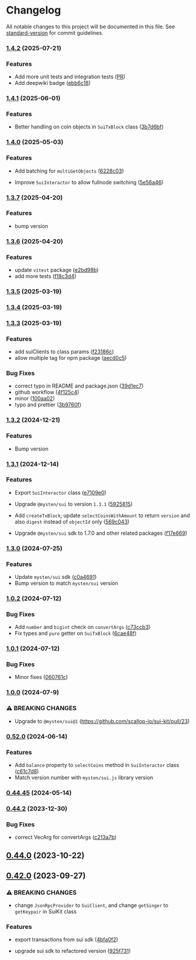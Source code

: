 # Changelog

All notable changes to this project will be documented in this file. See [standard-version](https://github.com/conventional-changelog/standard-version) for commit guidelines.

### [1.4.2](https://github.com/scallop-io/sui-kit/compare/v1.4.1...v1.4.2) (2025-07-21)

### Features
- Add more unit tests and integration tests ([PR](https://github.com/scallop-io/sui-kit/pull/47))
- Add deepwiki badge ([ebb6c18](https://github.com/scallop-io/sui-kit/pull/48/commits/ebb6c18fc293c17a82eb9f6e781c4b57bb6b9e6f))

### [1.4.1](https://github.com/scallop-io/sui-kit/compare/v1.4.0...v1.4.1) (2025-06-01)

### Features

- Better handling on coin objects in `SuiTxBlock` class ([3b7d6bf](https://github.com/scallop-io/sui-kit/commit/3b7d6bfbcfd98660fa6f3245867a40f386d8dccf))

### [1.4.0](https://github.com/scallop-io/sui-kit/compare/v1.3.7...v1.4.0) (2025-05-03)

### Features

- Add batching for `multiGetObjects` ([6228c03](https://github.com/scallop-io/sui-kit/pull/43/commits/6228c03057450c452f8d07c38d7e2324e541f085))

- Improve `SuiInteractor` to allow fullnode switching ([5e56a46](https://github.com/scallop-io/sui-kit/pull/43/commits/5e56a46811d9efee63f7f26397a834fcd0fa3af7))

### [1.3.7](https://github.com/scallop-io/sui-kit/compare/v1.3.6...v1.3.7) (2025-04-20)

### Features

- bump version

### [1.3.6](https://github.com/scallop-io/sui-kit/compare/v1.3.5...v1.3.6) (2025-04-20)

### Features

- update `vitest` package ([e2bd98b](https://github.com/scallop-io/sui-kit/pull/41/commits/e2bd98b5e0fc72e86968598b8bc9098d5b84326b))
- add more tests ([f18c3d4](https://github.com/scallop-io/sui-kit/pull/41/commits/f18c3d487f1bb9ebe87d5573fd784ad14abc1803))

### [1.3.5](https://github.com/scallop-io/sui-kit/compare/v1.3.4...v1.3.5) (2025-03-19)

### [1.3.4](https://github.com/scallop-io/sui-kit/compare/v1.3.3...v1.3.4) (2025-03-19)

### [1.3.3](https://github.com/scallop-io/sui-kit/compare/v1.3.2...v1.3.3) (2025-03-19)

### Features

- add suiClients to class params ([f23186c](https://github.com/scallop-io/sui-kit/commit/f23186c0430149145b9ed2dcc9ea118481f53245))
- allow multiple tag for npm package ([aecd0c5](https://github.com/scallop-io/sui-kit/commit/aecd0c5a659aaf4b7c2722010ad5002b88f0ed7e))

### Bug Fixes

- correct typo in README and package.json ([39d1ec7](https://github.com/scallop-io/sui-kit/commit/39d1ec7942502f345c6904b112b7f7a48fd47302))
- github workflow ([4f125c4](https://github.com/scallop-io/sui-kit/commit/4f125c44f39ca3cd2d2128afb4da9cccf6be18c7))
- minor ([100aa02](https://github.com/scallop-io/sui-kit/commit/100aa02646652f5d04eeb7270e8d0e4328080cd7))
- typo and prettier ([3b9760f](https://github.com/scallop-io/sui-kit/commit/3b9760fb4fbb0f7c701ab60704f6fabecb799af5))

### [1.3.2](https://github.com/scallop-io/sui-kit/compare/v1.3.1...v1.3.2) (2024-12-21)

### Features

- Bump version

### [1.3.1](https://github.com/scallop-io/sui-kit/compare/v1.3.0...v1.3.1) (2024-12-14)

### Features

- Export `SuiInteractor` class ([e7109e0](https://github.com/scallop-io/sui-kit/pull/35/commits/e7109e0324e6ffb028d2ab894d2859a2b79041af))

- Upgrade `@mysten/sui` to version `1.3.1` ([5925815](https://github.com/scallop-io/sui-kit/pull/35/commits/59258155689456736fc05a3c73c52d12680ad5b1))

- Add `createTxBlock`; update `selectCoinsWithAmount` to return `version` and also `digest` instead of `objectId` only ([569c043](https://github.com/scallop-io/sui-kit/pull/35/commits/569c043a6c7e920a743506941d980e4288e969a7))

- Upgrade `@mysten/sui` sdk to 1.7.0 and other related packages ([f17e669](https://github.com/scallop-io/sui-kit/pull/33/commits/f17e669099550854ead93edd37f70eafc5400456))

### [1.3.0](https://github.com/scallop-io/sui-kit/compare/v1.0.1...v1.3.0) (2024-07-25)

### Features

- Update `mysten/sui` sdk ([c0a4691](https://github.com/scallop-io/sui-kit/pull/31/commits/c0a469153b306f4502f8634ee3a49a63b33ba6e1))
- Bump version to match `mysten/sui` version

### [1.0.2](https://github.com/scallop-io/sui-kit/compare/v1.0.1...v1.0.2) (2024-07-12)

### Bug Fixes

- Add `number` and `bigint` check on `convertArgs` ([c73ccb3](https://github.com/scallop-io/sui-kit/pull/30/commits/c73ccb34840e6556e0aaf45ea978a7db99056a6b))
- Fix types and `pure` getter on `SuiTxBlock` ([6cae48f](https://github.com/scallop-io/sui-kit/pull/30/commits/6cae48f1898d91ced89c0446804196efc9c0daa2))

### [1.0.1](https://github.com/scallop-io/sui-kit/compare/v1.0.0...v1.0.1) (2024-07-12)

### Bug Fixes

- Minor fixes ([060761c](https://github.com/scallop-io/sui-kit/pull/28/commits/060761cc32f6c13b541c08c367e1c37ccaad3f2e))

### [1.0.0](https://github.com/scallop-io/sui-kit/compare/v0.45.0...v1.0.0) (2024-07-9)

### ⚠ BREAKING CHANGES

- Upgrade to `@mysten/sui@1` (https://github.com/scallop-io/sui-kit/pull/23)

### [0.52.0](https://github.com/scallop-io/sui-kit/compare/v0.45.0...v0.52.0) (2024-06-14)

### Features

- Add `balance` property to `selectCoins` method in `SuiInteractor` class ([c61c7d8](https://github.com/scallop-io/sui-kit/pull/24/commits/c61c7d86e86bfb213271b9c7c4c32768a072df7f))
- Match version number with `mysten/sui.js` library version

### [0.44.45](https://github.com/scallop-io/sui-kit/compare/v0.44.2...v0.45.0) (2024-05-14)

### [0.44.2](https://github.com/scallop-io/sui-kit/compare/v0.44.1...v0.44.2) (2023-12-30)

### Bug Fixes

- correct VecArg for convertArgs ([c213a7b](https://github.com/scallop-io/sui-kit/commit/c213a7bf670ecb28ad8698b130e27e0240fedd36))

## [0.44.0](https://github.com/scallop-io/sui-kit/compare/v0.42.2...v0.44.0) (2023-10-22)

## [0.42.0](https://github.com/scallop-io/sui-kit/compare/v0.41.0...v0.42.0) (2023-09-27)

### ⚠ BREAKING CHANGES

- change `JsonRpcProvider` to `SuiClient`, and change `getSinger` to `getKeypair` in SuiKit class

### Features

- export transactions from sui sdk ([4bfa0f2](https://github.com/scallop-io/sui-kit/commit/4bfa0f2580c34592bcb7b0b507d94e6daa1f00bc))

- upgrade sui sdk to refactored version ([925f731](https://github.com/scallop-io/sui-kit/commit/925f73138501a40b650059be8d3601b5144cd08f))
